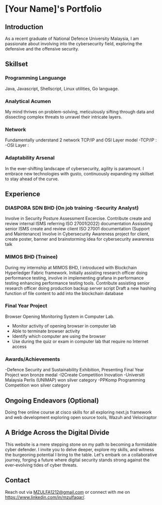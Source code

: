 # [Your Name]'s Portfolio

## Introduction
As a recent graduate of National Defence University Malaysia, I am passionate about involving into the cybersecurity field, exploring the defensive and the offensive security.

## Skillset
### Programming Languange
Java, Javascript, Shellscript, Linux utilities, Go language.

### Analytical Acumen
My mind thrives on problem-solving, meticulously sifting through data and dissecting complex threats to unravel their intricate layers.

### Network 
Fundamentally understand 2 network TCP/IP and OSI Layer model
-TCP/IP     :
-OSI Layer  :


### Adaptability Arsenal
In the ever-shifting landscape of cybersecurity, agility is paramount. I embrace new technologies with gusto, continuously expanding my skillset to stay ahead of the curve.

## Experience
### DIASPORA SDN BHD (On job training -Security Analyst)
Involve in Security Posture Assessment Excercise.
Contribute create and review internal ISMS referring ISO 27001(2022) documentation
Assissting senior ISMS create and review client ISO 27001 documentation (Support and Maintenance)
Involve in Cybersecurity Awareness project for client, create poster, banner and brainstorming idea for cybersecurity awareness talk

### MIMOS BHD (Trainee)
During my internship at MIMOS BHD, I introduced with Blockchain Hyperledger Fabric framework. Initially assisting research officer doing performance testing, involve in implementing grafana in performance testing enhancing performance testing tools.
Contribute assisting senior research officer doing production backup server script
Draft a new hashing function of file content to add into the blockchain database

### Final Year Project
Browser Opening Monitoring System in Computer Lab.
-   Monitor activity of opening browser in computer lab
-   Able to terminate browser activity
-   Identify which computer are using the browser
-   Use during the quiz or exam in computer lab that require no Internet access


### Awards/Achievements
-Defence Security and Sustainability Exhibition, Presenting Final Year Project won bronze medal
-I2Create Competition Inovation -Universiti Malaysia Perlis (UNIMAP) won silver category
-PPKomp Programming Competition won silver category

## Ongoing Endeavors (Optional)
Doing free online course at cisco skills for all
exploring next.js framework and web development
exploring open source tools, Wazuh and Velociraptor

## A Bridge Across the Digital Divide
This website is a mere stepping stone on my path to becoming a formidable cyber defender. I invite you to delve deeper, explore my skills, and witness the burgeoning potential I bring to the table. Let's embark on a collaborative journey, forging a future where digital security stands strong against the ever-evolving tides of cyber threats.

## Contact
Reach out via MZULFA1212@gmail.com or connect with me on https://www.linkedin.com/in/mzulfaqar/.
